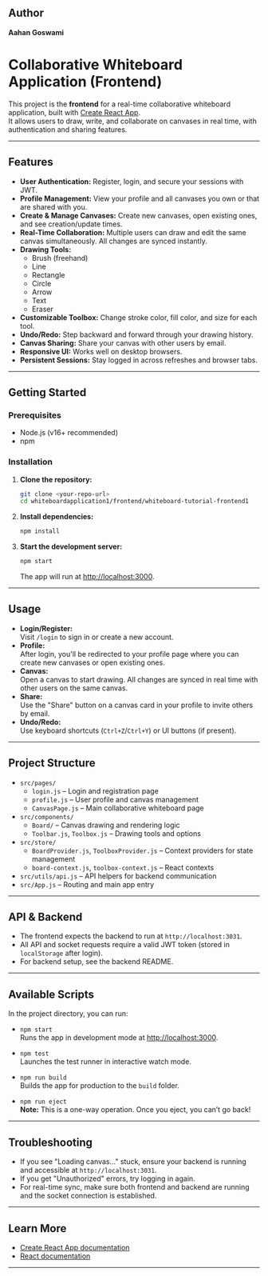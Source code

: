 ## Author

**Aahan Goswami**

# Collaborative Whiteboard Application (Frontend)

This project is the **frontend** for a real-time collaborative whiteboard application, built with [Create React App](https://github.com/facebook/create-react-app).  
It allows users to draw, write, and collaborate on canvases in real time, with authentication and sharing features.

---

## Features

- **User Authentication:** Register, login, and secure your sessions with JWT.
- **Profile Management:** View your profile and all canvases you own or that are shared with you.
- **Create & Manage Canvases:** Create new canvases, open existing ones, and see creation/update times.
- **Real-Time Collaboration:** Multiple users can draw and edit the same canvas simultaneously. All changes are synced instantly.
- **Drawing Tools:**
  - Brush (freehand)
  - Line
  - Rectangle
  - Circle
  - Arrow
  - Text
  - Eraser
- **Customizable Toolbox:** Change stroke color, fill color, and size for each tool.
- **Undo/Redo:** Step backward and forward through your drawing history.
- **Canvas Sharing:** Share your canvas with other users by email.
- **Responsive UI:** Works well on desktop browsers.
- **Persistent Sessions:** Stay logged in across refreshes and browser tabs.

---

## Getting Started

### Prerequisites

- Node.js (v16+ recommended)
- npm

### Installation

1. **Clone the repository:**

   ```sh
   git clone <your-repo-url>
   cd whiteboardapplication1/frontend/whiteboard-tutorial-frontend1
   ```

2. **Install dependencies:**

   ```sh
   npm install
   ```

3. **Start the development server:**
   ```sh
   npm start
   ```
   The app will run at [http://localhost:3000](http://localhost:3000).

---

## Usage

- **Login/Register:**  
  Visit `/login` to sign in or create a new account.
- **Profile:**  
  After login, you'll be redirected to your profile page where you can create new canvases or open existing ones.
- **Canvas:**  
  Open a canvas to start drawing. All changes are synced in real time with other users on the same canvas.
- **Share:**  
  Use the "Share" button on a canvas card in your profile to invite others by email.
- **Undo/Redo:**  
  Use keyboard shortcuts (`Ctrl+Z`/`Ctrl+Y`) or UI buttons (if present).

---

## Project Structure

- `src/pages/`
  - `login.js` – Login and registration page
  - `profile.js` – User profile and canvas management
  - `CanvasPage.js` – Main collaborative whiteboard page
- `src/components/`
  - `Board/` – Canvas drawing and rendering logic
  - `Toolbar.js`, `Toolbox.js` – Drawing tools and options
- `src/store/`
  - `BoardProvider.js`, `ToolboxProvider.js` – Context providers for state management
  - `board-context.js`, `toolbox-context.js` – React contexts
- `src/utils/api.js` – API helpers for backend communication
- `src/App.js` – Routing and main app entry

---

## API & Backend

- The frontend expects the backend to run at `http://localhost:3031`.
- All API and socket requests require a valid JWT token (stored in `localStorage` after login).
- For backend setup, see the backend README.

---

## Available Scripts

In the project directory, you can run:

- `npm start`  
  Runs the app in development mode at [http://localhost:3000](http://localhost:3000).

- `npm test`  
  Launches the test runner in interactive watch mode.

- `npm run build`  
  Builds the app for production to the `build` folder.

- `npm run eject`  
  **Note:** This is a one-way operation. Once you eject, you can’t go back!

---

## Troubleshooting

- If you see "Loading canvas..." stuck, ensure your backend is running and accessible at `http://localhost:3031`.
- If you get "Unauthorized" errors, try logging in again.
- For real-time sync, make sure both frontend and backend are running and the socket connection is established.

---

## Learn More

- [Create React App documentation](https://facebook.github.io/create-react-app/docs/getting-started)
- [React documentation](https://reactjs.org/)

---
